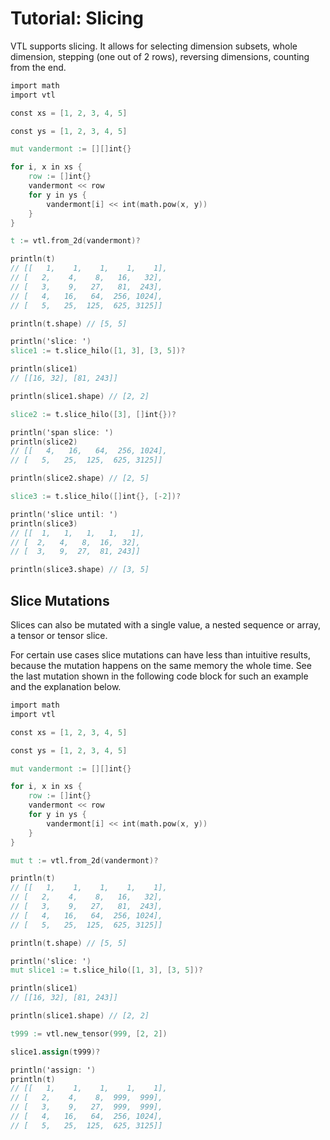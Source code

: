 # Tutorial: Slicing

VTL supports slicing. It allows for selecting dimension subsets, whole dimension,
stepping (one out of 2 rows), reversing dimensions, counting from the end.

```v
import math
import vtl

const xs = [1, 2, 3, 4, 5]

const ys = [1, 2, 3, 4, 5]

mut vandermont := [][]int{}

for i, x in xs {
	row := []int{}
	vandermont << row
	for y in ys {
		vandermont[i] << int(math.pow(x, y))
	}
}

t := vtl.from_2d(vandermont)?

println(t)
// [[   1,    1,    1,    1,    1],
// [   2,    4,    8,   16,   32],
// [   3,    9,   27,   81,  243],
// [   4,   16,   64,  256, 1024],
// [   5,   25,  125,  625, 3125]]

println(t.shape) // [5, 5]

println('slice: ')
slice1 := t.slice_hilo([1, 3], [3, 5])?

println(slice1)
// [[16, 32], [81, 243]]

println(slice1.shape) // [2, 2]

slice2 := t.slice_hilo([3], []int{})?

println('span slice: ')
println(slice2)
// [[   4,   16,   64,  256, 1024],
// [   5,   25,  125,  625, 3125]]

println(slice2.shape) // [2, 5]

slice3 := t.slice_hilo([]int{}, [-2])?

println('slice until: ')
println(slice3)
// [[  1,   1,   1,   1,   1],
// [  2,   4,   8,  16,  32],
// [  3,   9,  27,  81, 243]]

println(slice3.shape) // [3, 5]
```

## Slice Mutations

Slices can also be mutated with a single value, a nested sequence or array,
a tensor or tensor slice.

For certain use cases slice mutations can have less than intuitive results,
because the mutation happens on the same memory the whole time.
See the last mutation shown in the following code block for such an example
and the explanation below.

```v
import math
import vtl

const xs = [1, 2, 3, 4, 5]

const ys = [1, 2, 3, 4, 5]

mut vandermont := [][]int{}

for i, x in xs {
	row := []int{}
	vandermont << row
	for y in ys {
		vandermont[i] << int(math.pow(x, y))
	}
}

mut t := vtl.from_2d(vandermont)?

println(t)
// [[   1,    1,    1,    1,    1],
// [   2,    4,    8,   16,   32],
// [   3,    9,   27,   81,  243],
// [   4,   16,   64,  256, 1024],
// [   5,   25,  125,  625, 3125]]

println(t.shape) // [5, 5]

println('slice: ')
mut slice1 := t.slice_hilo([1, 3], [3, 5])?

println(slice1)
// [[16, 32], [81, 243]]

println(slice1.shape) // [2, 2]

t999 := vtl.new_tensor(999, [2, 2])

slice1.assign(t999)?

println('assign: ')
println(t)
// [[   1,    1,    1,    1,    1],
// [   2,    4,    8,  999,  999],
// [   3,    9,   27,  999,  999],
// [   4,   16,   64,  256, 1024],
// [   5,   25,  125,  625, 3125]]
```
